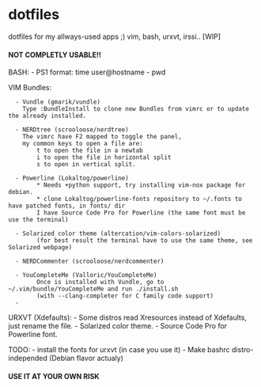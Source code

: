 dotfiles
========

dotfiles for my allways-used apps ;) vim, bash, urxvt, irssi.. [WIP]

#### NOT COMPLETLY USABLE!! ####

BASH:
      - PS1 format: time user@hostname - pwd

VIM Bundles:

      - Vundle (gmarik/vundle) 
        Type :BundleInstall to clone new Bundles from vimrc or to update the already installed.
      
      - NERDtree (scrooloose/nerdtree) 
        The vimrc have F2 mapped to toggle the panel, 
        my common keys to open a file are:
            t to open the file in a newtab
            i to open the file in horizontal split
            s to open in vertical split.
      
      - Powerline (Lokaltog/powerline)
            * Needs +python support, try installing vim-nox package for debian.
            * clone Lokaltog/powerline-fonts repository to ~/.fonts to have patched fonts, in fonts/ dir 
            I have Source Code Pro for Powerline (the same font must be use the terminal)
            
      - Solarized color theme (altercation/vim-colors-solarized) 
            (for best result the terminal have to use the same theme, see Solarized webpage)
            
      - NERDCommenter (scrooloose/nerdcommenter)
      
      - YouCompleteMe (Valloric/YouCompleteMe) 
            Once is installed with Vundle, go to ~/.vim/bundle/YouCompleteMe and run ./install.sh 
            (with --clang-completer for C family code support)
      - 

URXVT (Xdefaults):
      - Some distros read Xresources instead of Xdefaults, just rename the file.
      - Solarized color theme.
      - Source Code Pro for Powerline font.

TODO:
      - install the fonts for urxvt (in case you use it)
      - Make bashrc distro-independed (Debian flavor actualy)


#### USE IT AT YOUR OWN RISK ####
